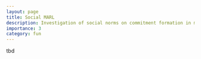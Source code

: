 ```yaml
---
layout: page
title: Social MARL
description: Investigation of social norms on commitment formation in multi-agent RL
importance: 3
category: fun
---
```


tbd
